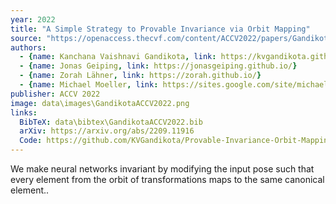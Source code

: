 ```yaml
---
year: 2022
title: "A Simple Strategy to Provable Invariance via Orbit Mapping"
source: "https://openaccess.thecvf.com/content/ACCV2022/papers/Gandikota_A_Simple_Strategy_to_Provable_Invariance_via_Orbit_Mapping_ACCV_2022_paper.pdf"
authors:
  - {name: Kanchana Vaishnavi Gandikota, link: https://kvgandikota.github.io/}
  - {name: Jonas Geiping, link: https://jonasgeiping.github.io/}
  - {name: Zorah Lähner, link: https://zorah.github.io/}
  - {name: Michael Moeller, link: https://sites.google.com/site/michaelmoellermath}
publisher: ACCV 2022
image: data\images\GandikotaACCV2022.png
links:
  BibTeX: data\bibtex\GandikotaACCV2022.bib
  arXiv: https://arxiv.org/abs/2209.11916
  Code: https://github.com/KVGandikota/Provable-Invariance-Orbit-Mapping
---
```

We make neural networks invariant by modifying the input pose such that every element from the orbit of transformations maps to the same canonical element..
